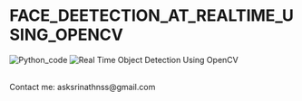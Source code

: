 # FACE_DEETECTION_AT_REALTIME_USING_OPENCV

![Python_code](https://user-images.githubusercontent.com/85686300/221421541-1cc9b967-9cab-4c76-9ed7-114f8ee5e39d.png)
![Real Time Object Detection Using OpenCV](https://user-images.githubusercontent.com/85686300/221421547-6160ca67-cc77-4d17-a246-9ab8b4e0455d.png)

<br>
Contact me:
asksrinathnss@gmail.com